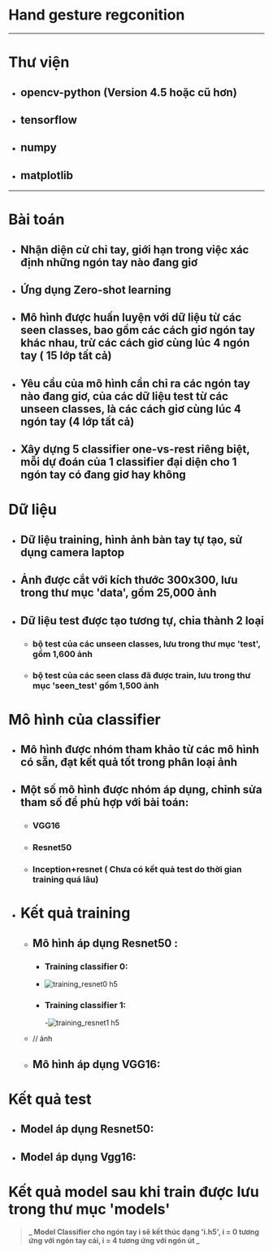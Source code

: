 # Hand gesture regconition
---
# Thư viện 
  - ## opencv-python (Version 4.5 hoặc cũ hơn)
  - ## tensorflow
  - ## numpy
  - ## matplotlib
---
# Bài toán
  * ## Nhận diện cử chỉ tay, giới hạn trong việc xác định những ngón tay nào đang giơ
  * ## Ứng dụng Zero-shot learning
  * ## Mô hình được huấn luyện với dữ liệu từ các seen classes, bao gồm các cách giơ ngón tay khác nhau, trừ các cách giơ cùng lúc 4 ngón tay ( 15 lớp tất cả)
  * ## Yêu cầu của mô hình cần chỉ ra các ngón tay nào đang giơ, của các dữ liệu test từ các unseen classes, là các cách giơ cùng lúc 4 ngón tay (4 lớp tất cả)
  * ## Xây dựng 5 classifier one-vs-rest riêng biệt, mỗi dự đoán của 1 classifier đại diện cho 1 ngón tay có đang giơ hay không

# Dữ liệu
  * ## Dữ liệu training, hình ảnh bàn tay tự tạo, sử dụng camera laptop
  * ## Ảnh được cắt với kích thước 300x300, lưu trong thư mục 'data', gồm 25,000 ảnh
  * ## Dữ liệu test được tạo tương tự, chia thành 2 loại
    * ### bộ test của các unseen classes, lưu trong thư mục 'test', gồm 1,600 ảnh
    * ### bộ test của các seen class đã được train, lưu trong thư mục 'seen_test' gồm 1,500 ảnh

# Mô hình của classifier
  * ## Mô hình được nhóm tham khảo từ các mô hình có sẵn, đạt kết quả tốt trong phân loại ảnh
  * ## Một số mô hình được nhóm áp dụng, chỉnh sửa tham số để phù hợp với bài toán:
    * ### VGG16
    * ### Resnet50
    * ### Inception+resnet ( Chưa có kết quả test do thời gian training quá lâu)

- # Kết quả training
  - ## Mô hình áp dụng Resnet50 :
    - ### Training classifier 0:
     - ![training_resnet0 h5](https://github.com/lightningdhna/AI/assets/77286833/d8112f4c-2635-4846-88b8-f4e1e1641d25)
    - ### Training classifier 1:
      -![training_resnet1 h5](https://github.com/lightningdhna/AI/assets/77286833/37738d5a-12ac-4213-9527-c47f5d6d7bda)

  - // ảnh
  - ## Mô hình áp dụng VGG16:

# Kết quả test
 - ## Model áp dụng Resnet50:
 - ## Model áp dụng Vgg16:

# Kết quả model sau khi train được lưu trong thư mục 'models'
> **_ Model Classifier cho ngón tay i sẽ kết thúc dạng 'i.h5', i = 0 tương ứng với ngón tay cái, i = 4 tương ứng với ngón út _**


